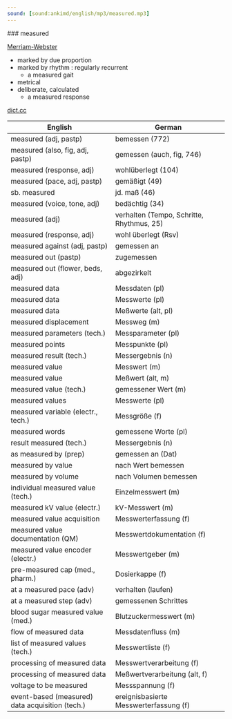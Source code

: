 ```yaml
---
sound: [sound:ankimd/english/mp3/measured.mp3]
---
```


\### measured

[Merriam-Webster](https://www.merriam-webster.com/dictionary/measured)

- marked by due proportion
- marked by rhythm : regularly recurrent
    - a measured gait
- metrical
- deliberate, calculated
    - a measured response

[dict.cc](https://www.dict.cc/measured)

| English        | German       |
| -------------- | ------------ |
| measured (adj, pastp) | bemessen (772) |
| measured (also, fig, adj, pastp) | gemessen (auch, fig, 746) |
| measured (response, adj) | wohlüberlegt (104) |
| measured (pace, adj, pastp) | gemäßigt (49) |
| sb. measured | jd. maß (46) |
| measured (voice, tone, adj) | bedächtig (34) |
| measured (adj) | verhalten (Tempo, Schritte, Rhythmus, 25) |
| measured (response, adj) | wohl überlegt (Rsv) |
| measured against (adj, pastp) | gemessen an |
| measured out (pastp) | zugemessen |
| measured out (flower, beds, adj) | abgezirkelt |
| measured data | Messdaten (pl) |
| measured data | Messwerte (pl) |
| measured data | Meßwerte (alt, pl) |
| measured displacement | Messweg (m) |
| measured parameters (tech.) | Messparameter (pl) |
| measured points | Messpunkte (pl) |
| measured result (tech.) | Messergebnis (n) |
| measured value | Messwert (m) |
| measured value | Meßwert (alt, m) |
| measured value (tech.) | gemessener Wert (m) |
| measured values | Messwerte (pl) |
| measured variable (electr., tech.) | Messgröße (f) |
| measured words | gemessene Worte (pl) |
| result measured (tech.) | Messergebnis (n) |
| as measured by (prep) | gemessen an (Dat) |
| measured by value | nach Wert bemessen |
| measured by volume | nach Volumen bemessen |
| individual measured value (tech.) | Einzelmesswert (m) |
| measured kV value (electr.) | kV-Messwert (m) |
| measured value acquisition | Messwerterfassung (f) |
| measured value documentation (QM) | Messwertdokumentation (f) |
| measured value encoder (electr.) | Messwertgeber (m) |
| pre-measured cap (med., pharm.) | Dosierkappe (f) |
| at a measured pace (adv) | verhalten (laufen) |
| at a measured step (adv) | gemessenen Schrittes |
| blood sugar measured value (med.) | Blutzuckermesswert (m) |
| flow of measured data | Messdatenfluss (m) |
| list of measured values (tech.) | Messwertliste (f) |
| processing of measured data | Messwertverarbeitung (f) |
| processing of measured data | Meßwertverarbeitung (alt, f) |
| voltage to be measured | Messspannung (f) |
| event-based (measured) data acquisition (tech.) | ereignisbasierte Messwerterfassung (f) |

